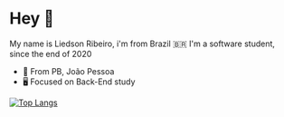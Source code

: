 # Hey 👋
My name is Liedson Ribeiro, i'm from Brazil :brazil: I'm a software student, since the end of 2020

- 🏡 From PB, João Pessoa
- 🖥️ Focused on Back-End study 

[![Top Langs](https://github-readme-stats.vercel.app/api/top-langs/?username=Liedsonrm&layout=compact&title_color=6959CD)](https://github.com/anuraghazra/github-readme-stats)

